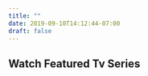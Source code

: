 ```yaml
---
title: ""
date: 2019-09-10T14:12:44-07:00
draft: false
---
```

<h2 class="main-title">Watch Featured Tv Series</h2>

